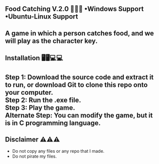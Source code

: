 Food Catching V.2.0 🍗🍕🍝
•Windows Support
•Ubuntu-Linux Support
-------------------------------------------------------------  
A game in which a person catches food, and we will play as the character key.  
------------------------------------------------------------  
Installation 🖥️🖥️💻💻  
------------------------------------------------------------  
Step 1: Download the source code and extract it to run, or download Git to clone this repo onto your computer.  
Step 2: Run the .exe file.  
Step 3: Play the game.  
Alternate Step: You can modify the game, but it is in C programming language.  
-------------------------------------------------------------------------------------------------------  
Disclaimer ⚠️⚠️⚠️  
-------------------------------------------------------------------------------------------------------  
- Do not copy any files or any repo that I made.  
- Do not pirate my files.
